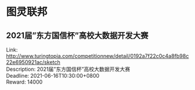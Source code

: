 # 图灵联邦



## 2021届”东方国信杯”高校大数据开发大赛

Link: http://www.turingtopia.com/competitionnew/detail/0192a7f22c0c4a8fb98c22e6950921ac/sketch  
Description: 2021届”东方国信杯”高校大数据开发大赛  
Deadline: 2021-06-16T10:30:00+0800  
Reward: 14000  

